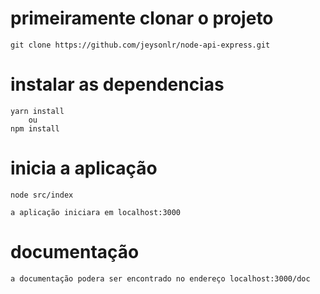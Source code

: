 
# primeiramente clonar o projeto 
    git clone https://github.com/jeysonlr/node-api-express.git

# instalar as dependencias
    yarn install
        ou
    npm install

# inicia a aplicação
    node src/index

    a aplicação iniciara em localhost:3000

# documentação
    a documentação podera ser encontrado no endereço localhost:3000/doc
    

